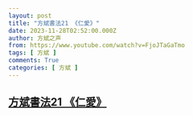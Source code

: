 ```yaml
---
layout: post
title: "方斌書法21 《仁愛》"
date: 2023-11-28T02:52:00.000Z
author: 方斌之声
from: https://www.youtube.com/watch?v=FjoJTaGaTmo
tags: [ 方斌 ]
comments: True
categories: [ 方斌 ]
---
```

<!--1701139920000-->
[方斌書法21 《仁愛》](https://www.youtube.com/watch?v=FjoJTaGaTmo)
------

<div>

</div>
